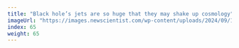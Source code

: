 ```yaml
---
title: "Black hole’s jets are so huge that they may shake up cosmology"
imageUrl: "https://images.newscientist.com/wp-content/uploads/2024/09/18144501/SEI_222159946.jpg?width=788"
index: 65
weight: 65
---
```

